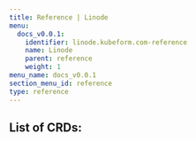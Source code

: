 ```yaml
---
title: Reference | Linode
menu:
  docs_v0.0.1:
    identifier: linode.kubeform.com-reference
    name: Linode
    parent: reference
    weight: 1
menu_name: docs_v0.0.1
section_menu_id: reference
type: reference
---
```


## List of CRDs:
